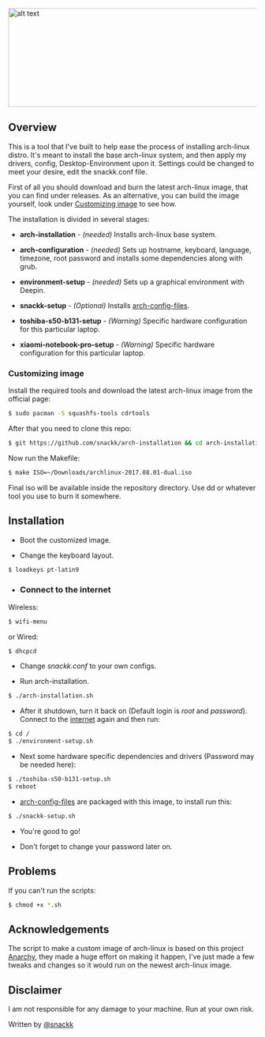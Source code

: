 <img src="https://www.archlinux.org/static/logos/archlinux-logo-dark-1200dpi.b42bd35d5916.png" alt="alt text" width="600" height="200">


## Overview

This is a tool that I've built to help ease the process of installing arch-linux distro. It's meant to install the base arch-linux system, and then apply my drivers, config, Desktop-Environment upon it. Settings could be changed to meet your desire, edit the snackk.conf file.

First of all you should download and burn the latest arch-linux image, that you can find under releases.
As an alternative, you can build the image yourself, look under [Customizing image](#image) to see how.

The installation is divided in several stages:

* **arch-installation** - *(needed)* Installs arch-linux base system.
* **arch-configuration** - *(needed)* Sets up hostname, keyboard, language, timezone, root password and installs some dependencies along with grub.
* **environment-setup** - *(needed)* Sets up a graphical environment with Deepin.
* **snackk-setup** - *(Optional)* Installs [arch-config-files](https://github.com/snackk/arch-config-files).

* **toshiba-s50-b131-setup** - *(Warning)* Specific hardware configuration for this particular laptop.
* **xiaomi-notebook-pro-setup** - *(Warning)* Specific hardware configuration for this particular laptop.


### <a name="image"></a> Customizing image

Install the required tools and download the latest arch-linux image from the official page:
```sh
$ sudo pacman -S squashfs-tools cdrtools
```

After that you need to clone this repo:
```sh
$ git https://github.com/snackk/arch-installation && cd arch-installation
```

Now run the Makefile:
```sh
$ make ISO=~/Downloads/archlinux-2017.08.01-dual.iso
```

Final iso will be available inside the repository directory. 
Use dd or whatever tool you use to burn it somewhere.

## Installation

* Boot the customized image.

* Change the keyboard layout.
```sh
$ loadkeys pt-latin9
```

* ### <a name="internet"></a> Connect to the internet

Wireless:
```sh
$ wifi-menu
```
or Wired:
```sh
$ dhcpcd
 ```
 
* Change *snackk.conf* to your own configs. 

* Run arch-installation.
```sh
$ ./arch-installation.sh
```

 * After it shutdown, turn it back on (Default login is *root* and *password*).
 Connect to the [internet](#internet) again and then run:
```sh
$ cd /
$ ./environment-setup.sh
```

 * Next some hardware specific dependencies and drivers (Password may be needed here):
```sh
$ ./toshiba-s50-b131-setup.sh
$ reboot
```

 * [arch-config-files](https://github.com/snackk/arch-config-files) are packaged with this image, to install run this:
```sh
$ ./snackk-setup.sh
```

* You're good to go!

* Don't forget to change your password later on.
 
 ## Problems
 
 If you can't run the scripts:
```sh
$ chmod +x *.sh
```

## Acknowledgements

The script to make a custom image of arch-linux is based on this project [Anarchy](https://github.com/magnunleno/Anarchy), they made a huge effort on making it happen, I've just made a few tweaks and changes so it would run on the newest arch-linux image.

## Disclaimer

I am not responsible for any damage to your machine. Run at your own risk.
  
  Written by [@snackk](https://github.com/snackk)
